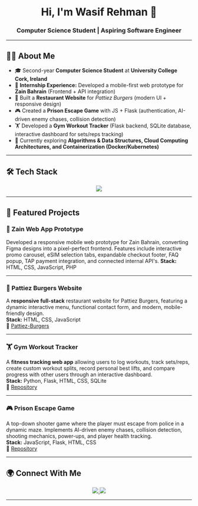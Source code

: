 <!-- Profile README -->

<h1 align="center">Hi, I'm Wasif Rehman 👋</h1>
<h3 align="center">Computer Science Student | Aspiring Software Engineer</h3>

---

## 👨‍💻 About Me
- 🎓 Second-year **Computer Science Student** at **University College Cork, Ireland**  
- 💼 **Internship Experience:** Developed a mobile-first web prototype for **Zain Bahrain** (Frontend + API integration)  
- 🍔 Built a **Restaurant Website** for *Pattiez Burgers* (modern UI + responsive design)  
- 🎮 Created a **Prison Escape Game** with JS + Flask (authentication, AI-driven enemy chases, collision detection)  
- 🏋️ Developed a **Gym Workout Tracker** (Flask backend, SQLite database, interactive dashboard for sets/reps tracking)  
- 🌱 Currently exploring **Algorithms & Data Structures, Cloud Computing Architectures, and Containerization (Docker/Kubernetes)**  

---

## 🛠️ Tech Stack

<p align="center">
  <img src="https://skillicons.dev/icons?i=python,js,html,css,php,flask,figma,java,mysql,git,github,linux,vscode&perline=7" />
</p>

---

## 📌 Featured Projects

### 📱 Zain Web App Prototype

Developed a responsive mobile web prototype for Zain Bahrain, converting Figma designs into a pixel-perfect frontend. Features include interactive promo carousel, eSIM selection tabs, expandable checkout footer, FAQ popup, TAP payment integration, and connected internal API's. 
**Stack:** HTML, CSS, JavaScript, PHP

---

### 🍔 Pattiez Burgers Website

A **responsive full-stack** restaurant website for Pattiez Burgers, featuring a dynamic interactive menu, functional contact form, and modern, mobile-friendly design.   
**Stack:** HTML, CSS, JavaScript  
🔗 [Pattiez-Burgers](https://github.com/Waso-R/Pattiez-Burgers)

---

### 🏋️ Gym Workout Tracker

A **fitness tracking web app** allowing users to log workouts, track sets/reps, create custom workout splits, record personal best lifts, and compare progress with other users through an interactive dashboard.  
**Stack:** Python, Flask, HTML, CSS, SQLite  
🔗 [Repository](https://github.com/Waso-R/gym-workout-tracker)

---

### 🎮 Prison Escape Game 

A top-down shooter game where the player must escape from police in a dynamic maze. Implements AI-driven enemy chases, collision detection, shooting mechanics, power-ups, and player health tracking.  
**Stack:** JavaScript, Flask, HTML, CSS  
🔗 [Repository](https://github.com/Waso-R/prison-escape-game)

---

## 🌍 Connect With Me  

<p align="center">
  <a href="https://www.linkedin.com/in/wasif-rehman-b19682342/">
    <img src="https://img.shields.io/badge/LinkedIn-0A66C2?style=for-the-badge&logo=linkedin&logoColor=white"/>
  </a>
  <a href="mailto:waso.rehman@gmail.com">
    <img src="https://img.shields.io/badge/Email-D14836?style=for-the-badge&logo=gmail&logoColor=white"/>
  </a>
</p>

---
